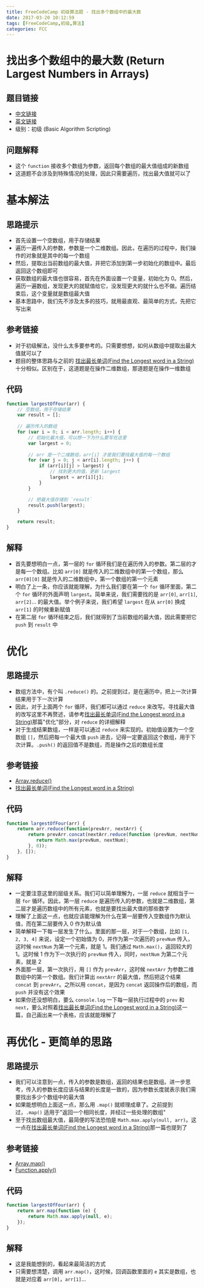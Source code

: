```yaml
---
title: FreeCodeCamp 初级算法题 - 找出多个数组中的最大数
date: 2017-03-20 10:12:59
tags: [FreeCodeCamp,初级,算法]
categories: FCC
---
```

# 找出多个数组中的最大数 (Return Largest Numbers in Arrays)

## 题目链接
- [中文链接](https://www.freecodecamp.cn/challenges/return-largest-numbers-in-arrays)
- [英文链接](https://www.freecodecamp.com/challenges/return-largest-numbers-in-arrays)
- 级别：初级 (Basic Algorithm Scripting)

## 问题解释
- 这个 `function` 接收多个数组为参数，返回每个数组的最大值组成的新数组
- 这道题不会涉及到特殊情况的处理，因此只需要遍历，找出最大值就可以了
<!-- more -->

# 基本解法
## 思路提示
- 首先设置一个空数组，用于存储结果
- 遍历一遍传入的参数，参数是一个二维数组。因此，在遍历的过程中，我们操作的对象就是其中的每一个数组
- 然后，提取出当前数组的最大值，并把它添加到第一步初始化的数组中。最后返回这个数组即可
- 获取数组的最大值也很容易，首先在外面设置一个变量，初始化为 0。然后，遍历一遍数组，发现更大的就赋值给它，没发现更大的就什么也不做。遍历结束后，这个变量就是数组最大值
- 基本思路中，我们先不涉及太多的技巧，就用最直观、最简单的方式，先把它写出来

## 参考链接
- 对于初级解法，没什么太多要参考的。只需要想想，如何从数组中提取出最大值就可以了
- 题目的整体思路与之前的 [找出最长单词(Find the Longest word in a String)](http://singsing.io/blog/fcc/basic-find-the-longest-word-in-a-string/) 十分相似。区别在于，这道题是在操作二维数组，那道题是在操作一维数组

## 代码
```js
function largestOfFour(arr) {
    // 空数组，用于存储结果
    var result = [];
    
    // 遍历传入的数组
    for (var i = 0; i < arr.length; i++) {
        // 初始化最大值，可以想一下为什么要写在这里
        var largest = 0;
        
        // arr 是一个二维数组，arr[i] 才是我们要找最大值的每一个数组
        for (var j = 0; j < arr[i].length; j++) {
            if (arr[i][j] > largest) {
                // 找到更大的值，更新 largest
                largest = arr[i][j];
            }
        }

        // 把最大值存储到 `result`
        result.push(largest);
    }

    return result;
}
```

## 解释
- 首先要想明白一点，第一层的 `for` 循环我们是在遍历传入的参数。第二层的才是每一个数组。比如 `arr[0]` 就是传入的二维数组中的第一个数组，那么 `arr[0][0]` 就是传入的二维数组中，第一个数组的第一个元素
- 明白了上一条，你应该就能理解，为什么我们要在第一个 `for` 循环里面，第二个 `for` 循环的外面声明 `largest`。简单来说，我们需要找的是 `arr[0]`, `arr[1]`, `arr[2]`... 的最大值。举个例子来说，我们希望 `largest` 在从 `arr[0]` 换成 `arr[1]` 的时候重新赋值
- 在第二层 `for` 循环结束之后，我们就得到了当前数组的最大值，因此需要把它 `push` 到 `result` 中

# 优化
## 思路提示
- 数组方法中，有个叫 `.reduce()` 的。之前提到过，是在遍历中，把上一次计算结果用于下一次计算
- 因此，对于上面两个 `for` 循环，我们都可以通过 `reduce` 来改写。寻找最大值的改写这里不再赘述，请参考[找出最长单词(Find the Longest word in a String)](http://singsing.io/blog/fcc/basic-find-the-longest-word-in-a-string/)那篇"优化"部分，对 `reduce` 的详细解释
- 对于生成结果数组，一样是可以通过 `reduce` 来实现的。初始值设置为一个空数组 `[]`，然后把每一个最大值 `push` 进去，记得一定要返回这个数组，用于下次计算。`.push()` 的返回值不是数组，而是操作之后的数组长度

## 参考链接
- [Array.reduce()](https://developer.mozilla.org/zh-CN/docs/Web/JavaScript/Reference/Global_Objects/Array/Reduce)
- [找出最长单词(Find the Longest word in a String)](http://singsing.io/blog/fcc/basic-find-the-longest-word-in-a-string/)

## 代码
```js
function largestOfFour(arr) {
    return arr.reduce(function(prevArr, nextArr) {
        return prevArr.concat(nextArr.reduce(function (prevNum, nextNum) {
           return Math.max(prevNum, nextNum); 
        }, 0));
    }, []); 
}
```

## 解释
- 一定要注意这里的层级关系。我们可以简单理解为，一层 `reduce` 就相当于一层 `for` 循环。因此，第一层 `reduce` 是遍历传入的参数，也就是二维数组，第二层才是遍历数组中的所有元素，也就是要找出最大值的那些数字
- 理解了上面这一点，也就应该能理解为什么在第一层要传入空数组作为默认值，而在第二层要传入 0 作为默认值
- 简单解释一下每一层发生了什么。里面的那一层，对于一个数组，比如 `[1, 2, 3, 4]` 来说，设定一个初始值为 0，并作为第一次遍历的 `prevNum` 传入，这时候 `nextNum` 为第一个元素，就是 1。我们通过 `Math.max()`，返回较大的 1。这时候 1 作为下一次执行的 `prevNum` 传入，同时，`nextNum` 为第二个元素，就是 2
- 外面那一层，第一次执行，用 `[]` 作为 `prevArr`，这时候 `nextArr` 为参数二维数组中的第一个数组。我们计算出 `nextArr` 的最大值，然后把这个结果 `concat` 到 `prevArr`。之所以用 `concat`，是因为 `concat` 返回操作后的数组，而 `push` 并没有这个效果
- 如果你还没想明白，要么 `console.log` 一下每一层执行过程中的 `prev` 和 `next`，要么对照着[找出最长单词(Find the Longest word in a String)](http://singsing.io/blog/fcc/basic-find-the-longest-word-in-a-string/)这一篇，自己画出来一个表格，应该就能理解了

# 再优化 - 更简单的思路
## 思路提示
- 我们可以注意到一点，传入的参数是数组，返回的结果也是数组。进一步思考，传入的参数长度应该与结果的长度是一致的，因为参数长度就表示我们需要找出多少个数组中的最大值
- 如果能想明白上面这一点，那么用 `.map()` 就顺理成章了。之前提到过，`.map()` 适用于"返回一个相同长度，并经过一些处理的数组"
- 至于找出数组最大值，最简便的写法恐怕是 `Math.max.apply(null, arr)`。这一点在[找出最长单词(Find the Longest word in a String)](http://singsing.io/blog/fcc/basic-find-the-longest-word-in-a-string/)那一篇也提到了

## 参考链接
- [Array.map()](https://developer.mozilla.org/zh-CN/docs/Web/JavaScript/Reference/Global_Objects/Array/map)
- [Function.apply()](https://developer.mozilla.org/zh-CN/docs/Web/JavaScript/Reference/Global_Objects/Function/apply)

## 代码
```js
function largestOfFour(arr) {
    return arr.map(function (e) {
        return Math.max.apply(null, e);
    });
}
```

## 解释
- 这是我能想到的，看起来最简洁的方式
- 只需要想清楚，调用 `arr.map()`，这时候，回调函数里面的 `e` 其实是数组，也就是对应着 `arr[0]`，`arr[1]`...

